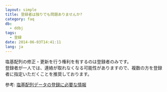 ```yaml
---
layout: simple
title: 登録者は独りでも問題ありませんか?
category: faq
db:
  - ddbj
tags: 
  - 登録
date: 2014-06-03T14:41:11
lang: ja
---
```


塩基配列の修正・更新を行う権利を有するのは登録者のみです。    
登録者が一人では、連絡が取れなくなる可能性がありますので、複数の方を登録者に指定いただくことを推奨しております。

参考: [塩基配列データの登録に必要な情報](/ddbj/submission.html#item)
